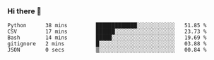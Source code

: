 ### Hi there 👋

<!--
**gustavkrist/gustavkrist** is a ✨ _special_ ✨ repository because its `README.md` (this file) appears on your GitHub profile.

Here are some ideas to get you started:

- 🔭 I’m currently working on ...
- 🌱 I’m currently learning ...
- 👯 I’m looking to collaborate on ...
- 🤔 I’m looking for help with ...
- 💬 Ask me about ...
- 📫 How to reach me: ...
- 😄 Pronouns: ...
- ⚡ Fun fact: ...
-->

<!--START_SECTION:waka-->

```text
Python      38 mins         █████████████░░░░░░░░░░░░   51.85 %
CSV         17 mins         ██████░░░░░░░░░░░░░░░░░░░   23.73 %
Bash        14 mins         █████░░░░░░░░░░░░░░░░░░░░   19.69 %
gitignore   2 mins          █░░░░░░░░░░░░░░░░░░░░░░░░   03.88 %
JSON        0 secs          ▒░░░░░░░░░░░░░░░░░░░░░░░░   00.84 %
```

<!--END_SECTION:waka-->
